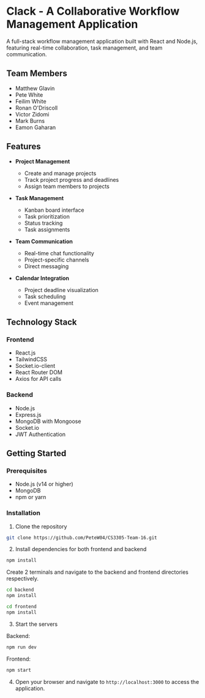 # Clack - A Collaborative Workflow Management Application

A full-stack workflow management application built with React and Node.js, featuring real-time collaboration, task management, and team communication.

## Team Members

- Matthew Glavin
- Pete White
- Feilim White
- Ronan O'Driscoll
- Victor Zidomi
- Mark Burns
- Eamon Gaharan

## Features

- **Project Management**
  - Create and manage projects
  - Track project progress and deadlines
  - Assign team members to projects

- **Task Management**
  - Kanban board interface
  - Task prioritization
  - Status tracking
  - Task assignments

- **Team Communication**
  - Real-time chat functionality
  - Project-specific channels
  - Direct messaging

- **Calendar Integration**
  - Project deadline visualization
  - Task scheduling
  - Event management

## Technology Stack

### Frontend
- React.js
- TailwindCSS
- Socket.io-client
- React Router DOM
- Axios for API calls

### Backend
- Node.js
- Express.js
- MongoDB with Mongoose
- Socket.io
- JWT Authentication

## Getting Started

### Prerequisites
- Node.js (v14 or higher)
- MongoDB
- npm or yarn

### Installation

1. Clone the repository

```bash
git clone https://github.com/PeteW04/CS3305-Team-16.git
```

2. Install dependencies for both frontend and backend

```bash
npm install
```
Create 2 terminals and navigate to the backend and frontend directories respectively.

```bash
cd backend
npm install
```
```bash
cd frontend
npm install
```

3. Start the servers

Backend:
```bash
npm run dev
```

Frontend:
```bash
npm start
```

4. Open your browser and navigate to `http://localhost:3000` to access the application.
